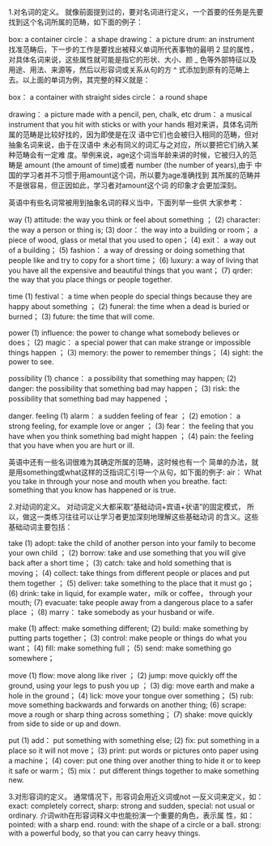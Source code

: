 1.对名词的定义。 
就像前面提到过的，要对名词进行定义，一个首要的任务是先要 找到这个名词所属的范畴，如下面的例子： 

box: a container circle： a shape drawing： a picture drum: an instrument
找准范畴后，下一步的工作是要找出被释义单词所代表事物的最明 2 显的属性，对具体名词来说，这些属性就可能是指它的形状、大小、颜 _ 色等外部特征以及用途、用法、来源等，然后以形容词或关系从句的方 ^ 式添加到原有的范畴上去。以上面的单词为例，其完整的释义就是： 

box： a container with straight sides circle： a round shape 

drawing： a picture made with a pencil, pen, chalk, etc drum： a musical instrument that you hit with sticks or with your hands 
相对来讲，具体名词所属的范畴是比较好找的，因为即使是在汉 语中它们也会被归入相同的范畴，但对抽象名词来说，由于在汉语中 未必有同义的词汇与之对应，所以要把它们纳入某种范畴会有一定难 度。举例来说，age这个词当年龄来讲的时候，它被归入的范畴是 amount (the amount of time)或者 number (the number of years),由于 中国的学习者并不习惯于用amount这个词，所以要为age准确找到 其所属的范畴并不是很容易，但正因如此，学习者对amount这个词 的印象才会更加深刻。 

英语中有些名词常被用到抽象名词的释义当中，下面列举一些供 大家参考： 

way 
(1) attitude: the way you think or feel about something ； 
(2) character: the way a person or thing is; 
(3) door： the way into a building or room； a piece of wood, glass or metal that you used to open； 
(4) exit： a way out of a building； 
(5) fashion： a way of dressing or doing something that people like and try to copy for a short time； 
(6) luxury: a way of living that you have all the expensive and beautiful things that you want；
(7) qrder: the way that you place things or people together. 

time 
(1) festival： a time when people do special things because they are happy about something ； 
(2) funeral: the time when a dead is buried or burned； 
(3) future: the time that will come. 

power 
(1) influence: the power to change what somebody believes or does； 
(2) magic： a special power that can make strange or impossible things happen ； 
(3) memory: the power to remember things； 
(4) sight: the power to see. 

possibility 
(1) chance： a possibility that something may happen; 
(2) danger: the possibility that something bad may happen； 
(3) risk: the possibility that something bad may happened ；

danger. feeling 
(1) alarm： a sudden feeling of fear ； 
(2) emotion： a strong feeling, for example love or anger ； 
(3) fear： the feeling that you have when you think something bad might happen ； 
(4) pain: the feeling that you have when you are hurt or ill. 

英语中还有一些名词很难为其确定所属的范畴，这时候也有一个 简单的办法，就是用something或what这样的泛指词汇引导一个从句，如下面的例子: 
air： What you take in through your nose and mouth when you breathe. 
fact: something that you know has happened or is true. 


2.对动词的定义。 
对动词定义大都采取“基础动词+宾语+状语”的固定模式， 所以，做这一类练习往往可以让学习者更加深刻地理解这些基础动词 的含义。这些基础动词主要包括： 

take 
(1) adopt: take the child of another person into your family to become your own child ； 
(2) borrow: take and use something that you will give back after a short time； 
(3) catch: take and hold something that is moving； 
(4) collect: take things from different people or places and put them together ； 
(5) deliver: take something to the place that it must go； 
(6) drink: take in liquid, for example water，milk or coffee， through your mouth; 
(7) evacuate: take people away from a dangerous place to a safer place ； 
(8) marry： take somebody as your husband or wife. 

make 
(1) affect: make something different; 
(2) build: make something by putting parts together； 
(3) control: make people or things do what you want； 
(4) fill: make something full； 
(5) send: make something go somewhere； 

move 
(1) flow: move along like river ； 
(2) jump: move quickly off the ground, using your legs to push you up ； 
(3) dig: move earth and make a hole in the ground； 
(4) lick: move your tongue over something； 
(5) rub: move something backwards and forwards on another thing;
(6) scrape: move a rough or sharp thing across something； 
(7) shake: move quickly from side to side or up and down. 

put 
(1) add： put something with something else; 
(2) fix: put something in a place so it will not move； 
(3) print: put words or pictures onto paper using a machine； 
(4) cover: put one thing over another thing to hide it or to keep it safe or warm； 
(5) mix： put different things together to make something new. 


3.对形容词的定义。 
通常情况下，形容词会用近义词或not —反义词来定义，如： 
exact: completely correct, sharp: strong and sudden, special: not usual or ordinary. 
介词with在形容词释义中也能扮演一个重要的角色，表示属 性，如： 
pointed: with a sharp end. 
round: with the shape of a circle or a ball. 
strong: with a powerful body, so that you can carry heavy things.